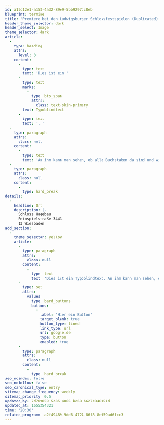 ```yaml
---
id: a12c12e1-a158-4a32-89e9-5bb9297cc8eb
blueprint: termine
title: 'Premiere bei den Ludwigsburger Schlossfestspielen (Duplicated)'
header_theme_selector: dark
header_select: Image
theme_selector: dark
article:
  -
    type: heading
    attrs:
      level: 3
    content:
      -
        type: text
        text: 'Dies ist ein '
      -
        type: text
        marks:
          -
            type: bts_span
            attrs:
              class: text-skin-primary
        text: Typoblindtext
      -
        type: text
        text: '. '
  -
    type: paragraph
    attrs:
      class: null
    content:
      -
        type: text
        text: 'An ihm kann man sehen, ob alle Buchstaben da sind und wie sie aussehen. Manchmal benutzt man Worte wie Hamburgefonts, Rafgenduks oder Handgloves, um Schriften zu testen. Manchmal Sätze, die alle Buchstaben des Alphabets enthalten - man nennt diese Sätze »Pangrams«. Sehr bekannt ist dieser: The quick brown fox jumps over the lazy old dog. Oft werden in Typoblindtexte auch fremdsprachige Satzteile eingebaut (AVAIL® and Wefox™ are testing aussi la Kerning), um die Wirkung in anderen Sprachen zu testen. In Lateinisch sieht zum Beispiel fast jede Schrift gut aus. Quod erat demonstrandum. Seit 1975 fehlen in den meisten Testtexten die Zahlen, weswegen nach TypoGb. 204 § ab dem Jahr 2034 Zahlen in 86 der Texte zur Pflicht werden. Nichteinhaltung wird mit bis zu 245 € oder 368 $ bestraft. Genauso wichtig in sind mittlerweile auch Âçcèñtë, die in neueren Schriften aber fast immer enthalten sind. Ein wichtiges aber schwierig zu integrierendes Feld sind OpenType-Funktionalitäten. Je nach Software und Voreinstellungen können eingebaute Kapitälchen, Kerning oder Ligaturen (sehr pfiffig) nicht richtig dargestellt werden.Dies ist ein Typoblindtext. An ihm kann man sehen, ob alle Buchstaben da sind und wie sie aussehen. Manchmal benutzt man Worte wie Hamburgefonts, Rafgenduks'
  -
    type: paragraph
    attrs:
      class: null
    content:
      -
        type: hard_break
details:
  -
    headline: Ort
    description: |-
      Schloss Hagebau 
      Beiospielstraße 3443
      13 Wiesbaden
add_section:
  -
    theme_selector: yellow
    article:
      -
        type: paragraph
        attrs:
          class: null
        content:
          -
            type: text
            text: 'Dies ist ein Typoblindtext. An ihm kann man sehen, ob alle Buchstaben da sind und wie sie aussehen. Manchmal benutzt man Worte wie Hamburgefonts, Rafgenduks oder Handgloves, um Schriften zu testen. Manchmal Sätze, die alle Buchstaben des Alphabets enthalten - man nennt diese Sätze »Pangrams«. Sehr bekannt ist dieser: The quick brown fox jumps over the lazy old dog. Oft werden in Typoblindtexte auch fremdsprachige Satzteile eingebaut (AVAIL® and Wefox™ are testing aussi la Kerning), um die Wirkung in anderen Sprachen zu testen. In Lateinisch sieht zum Beispiel fast jede Schrift gut aus. Quod erat demonstrandum. Seit 1975 fehlen in den meisten Testtexten die Zahlen, weswegen nach TypoGb. 204 § ab dem Jahr 2034 Zahlen in 86 der Texte zur Pflicht werden. Nichteinhaltung wird mit bis zu 245 € oder 368 $ bestraft. Genauso wichtig in sind mittlerweile auch Âçcèñtë, die in neueren Schriften aber fast immer enthalten sind. Ein wichtiges aber schwierig zu integrierendes Feld sind OpenType-Funktionalitäten. Je nach Software und Voreinstellungen können eingebaute Kapitälchen, Kerning oder Ligaturen (sehr pfiffig) nicht richtig dargestellt werden.Dies ist ein Typoblindtext. An ihm kann man sehen, ob alle Buchstaben da sind und wie sie aussehen. Manchmal benutzt man Worte wie Hamburgefonts, Rafgenduks'
      -
        type: set
        attrs:
          values:
            type: bard_buttons
            buttons:
              -
                label: 'Hier ein Button'
                target_blank: true
                button_type: lined
                link_type: url
                url: google.de
                type: button
                enabled: true
      -
        type: paragraph
        attrs:
          class: null
        content:
          -
            type: hard_break
seo_noindex: false
seo_nofollow: false
seo_canonical_type: entry
sitemap_change_frequency: weekly
sitemap_priority: 0.5
updated_by: 7d709850-5c35-4065-be68-b627c348051d
updated_at: 1655254321
time: '20:30'
related_programm: a2f49489-9dd6-4724-86f8-8e959ad6fcc3
---
```

